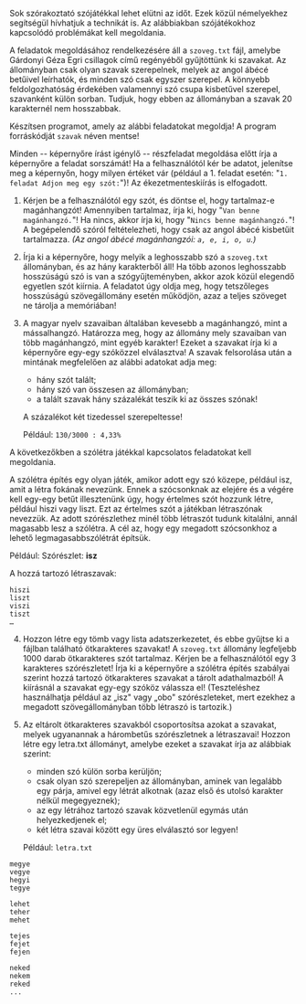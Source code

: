 Sok szórakoztató szójátékkal lehet elütni az időt. Ezek közül
némelyekhez segítségül hívhatjuk a technikát is. Az alábbiakban
szójátékokhoz kapcsolódó problémákat kell megoldania.

A feladatok megoldásához rendelkezésére áll a `szoveg.txt` fájl, amelybe
Gárdonyi Géza Egri csillagok című regényéből gyűjtöttünk ki szavakat. Az
állományban csak olyan szavak szerepelnek, melyek az angol ábécé
betűivel leírhatók, és minden szó csak egyszer szerepel. A könnyebb
feldolgozhatóság érdekében valamennyi szó csupa kisbetűvel szerepel,
szavanként külön sorban. Tudjuk, hogy ebben az állományban a szavak 20
karakternél nem hosszabbak.

Készítsen programot, amely az alábbi feladatokat megoldja! A program
forráskódját `szavak` néven mentse!

Minden -- képernyőre írást igénylő -- részfeladat megoldása előtt írja a
képernyőre a feladat sorszámát! Ha a felhasználótól kér be adatot,
jelenítse meg a képernyőn, hogy milyen értéket vár (például a 1. feladat
esetén: \"`1. feladat Adjon meg egy szót:`\")! Az ékezetmenteskiírás is
elfogadott.

1.  Kérjen be a felhasználótól egy szót, és döntse el, hogy tartalmaz-e
    magánhangzót! Amennyiben tartalmaz, írja ki, hogy
    \"`Van benne magánhangzó.`\"! Ha nincs, akkor írja ki, hogy
    \"`Nincs benne magánhangzó.`\"! A begépelendő szóról feltételezheti,
    hogy csak az angol ábécé kisbetűit tartalmazza. *(Az angol ábécé
    magánhangzói: `a, e, i, o, u`.)*
2.  Írja ki a képernyőre, hogy melyik a leghosszabb szó a `szoveg.txt`
    állományban, és az hány karakterből áll! Ha több azonos leghosszabb
    hosszúságú szó is van a szógyűjteményben, akkor azok közül elegendő
    egyetlen szót kiírnia. A feladatot úgy oldja meg, hogy tetszőleges
    hosszúságú szövegállomány esetén működjön, azaz a teljes szöveget ne
    tárolja a memóriában!
3.  A magyar nyelv szavaiban általában kevesebb a magánhangzó, mint a
    mássalhangzó. Határozza meg, hogy az állomány mely szavaiban van
    több magánhangzó, mint egyéb karakter! Ezeket a szavakat írja ki a
    képernyőre egy-egy szóközzel elválasztva! A szavak felsorolása után
    a mintának megfelelően az alábbi adatokat adja meg:
    - hány szót talált;
    - hány szó van összesen az állományban;
    - a talált szavak hány százalékát teszik ki az összes szónak!

    A százalékot két tizedessel szerepeltesse!

    Például: `130/3000 : 4,33%`

A következőkben a szólétra játékkal kapcsolatos feladatokat kell
megoldania.

A szólétra építés egy olyan játék, amikor adott egy szó közepe, például
isz, amit a létra fokának nevezünk. Ennek a szócsonknak az elejére és a
végére kell egy-egy betűt illesztenünk úgy, hogy értelmes szót hozzunk
létre, például hiszi vagy liszt. Ezt az értelmes szót a játékban
létraszónak nevezzük. Az adott szórészlethez minél több létraszót tudunk
kitalálni, annál magasabb lesz a szólétra. A cél az, hogy egy megadott
szócsonkhoz a lehető legmagasabbszólétrát építsük.

Például: Szórészlet: **isz**

A hozzá tartozó létraszavak:
```
hiszi
liszt
viszi
tiszt
…
```

4.  Hozzon létre egy tömb vagy lista adatszerkezetet, és ebbe gyűjtse ki
    a fájlban található ötkarakteres szavakat! A `szoveg.txt` állomány
    legfeljebb 1000 darab ötkarakteres szót tartalmaz. Kérjen be a
    felhasználótól egy 3 karakteres szórészletet! Írja ki a képernyőre a
    szólétra építés szabályai szerint hozzá tartozó ötkarakteres
    szavakat a tárolt adathalmazból! A kiírásnál a szavakat egy-egy
    szóköz válassza el! (Teszteléshez használhatja például az „isz" vagy
    „obo" szórészleteket, mert ezekhez a megadott szövegállományban több
    létraszó is tartozik.)
5.  Az eltárolt ötkarakteres szavakból csoportosítsa azokat a szavakat,
    melyek ugyanannak a hárombetűs szórészletnek a létraszavai! Hozzon
    létre egy letra.txt állományt, amelybe ezeket a szavakat írja az
    alábbiak szerint:
    - minden szó külön sorba kerüljön;
    - csak olyan szó szerepeljen az állományban, aminek van legalább egy
      párja, amivel egy létrát alkotnak (azaz első és utolsó karakter
      nélkül megegyeznek);
    - az egy létrához tartozó szavak közvetlenül egymás után
      helyezkedjenek el;
    - két létra szavai között egy üres elválasztó sor legyen!

    Például: `letra.txt`

```
megye
vegye
hegyi
tegye

lehet
teher
mehet

tejes
fejet
fejen

neked
nekem
reked
...
         
```
